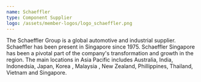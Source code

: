 ```yaml
---
name: Schaeffler
type: Component Supplier
logo: /assets/member-logos/logo_schaeffler.png
---
```

The Schaeffler Group is a global automotive and industrial supplier. Schaeffler has been present in Singapore since 1975. Schaeffler Singapore has been a pivotal part of the company's transformation and growth in the region. The main locations in Asia Pacific includes Australia, India, Indonedsia, Japan, Korea , Malaysia , New Zealand, Phillippines, Thailand, Vietnam and Singapore.